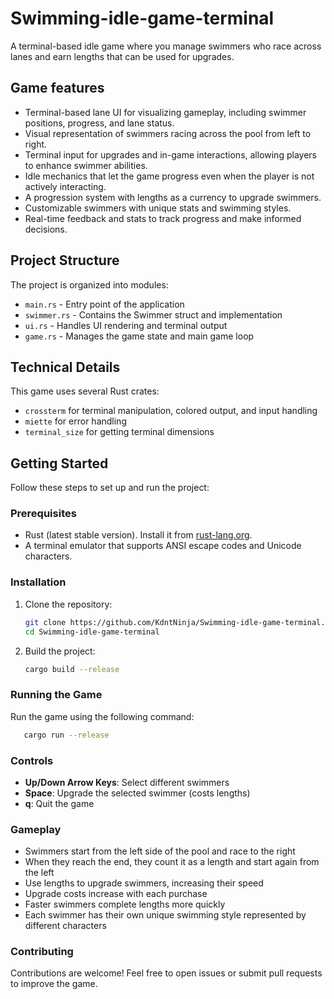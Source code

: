 # Swimming-idle-game-terminal

A terminal-based idle game where you manage swimmers who race across lanes and earn lengths that can be used for upgrades.

## Game features

- Terminal-based lane UI for visualizing gameplay, including swimmer positions, progress, and lane status.
- Visual representation of swimmers racing across the pool from left to right.
- Terminal input for upgrades and in-game interactions, allowing players to enhance swimmer abilities.
- Idle mechanics that let the game progress even when the player is not actively interacting.
- A progression system with lengths as a currency to upgrade swimmers.
- Customizable swimmers with unique stats and swimming styles.
- Real-time feedback and stats to track progress and make informed decisions.

## Project Structure

The project is organized into modules:

- `main.rs` - Entry point of the application
- `swimmer.rs` - Contains the Swimmer struct and implementation
- `ui.rs` - Handles UI rendering and terminal output
- `game.rs` - Manages the game state and main game loop

## Technical Details

This game uses several Rust crates:

- `crossterm` for terminal manipulation, colored output, and input handling
- `miette` for error handling
- `terminal_size` for getting terminal dimensions

## Getting Started

Follow these steps to set up and run the project:

### Prerequisites

- Rust (latest stable version). Install it from [rust-lang.org](https://www.rust-lang.org/).
- A terminal emulator that supports ANSI escape codes and Unicode characters.

### Installation

1. Clone the repository:

   ```bash
   git clone https://github.com/KdntNinja/Swimming-idle-game-terminal.git
   cd Swimming-idle-game-terminal
   ```

2. Build the project:

   ```bash
   cargo build --release
   ```

### Running the Game

Run the game using the following command:

```bash
   cargo run --release
```

### Controls

- **Up/Down Arrow Keys**: Select different swimmers
- **Space**: Upgrade the selected swimmer (costs lengths)
- **q**: Quit the game

### Gameplay

- Swimmers start from the left side of the pool and race to the right
- When they reach the end, they count it as a length and start again from the left
- Use lengths to upgrade swimmers, increasing their speed
- Upgrade costs increase with each purchase
- Faster swimmers complete lengths more quickly
- Each swimmer has their own unique swimming style represented by different characters

### Contributing

Contributions are welcome! Feel free to open issues or submit pull requests to improve the game.
